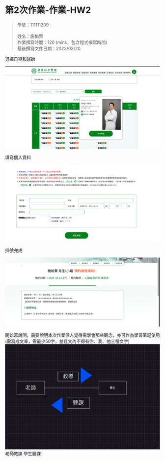 # 第2次作業-作業-HW2
>
>學號：111111209    
><br />
>姓名：施柏賢
><br />
>作業撰寫時間：120 (mins，包含程式撰寫時間)
><br />
>最後撰寫文件日期：2023/03/20
>
選擇日期和醫師

![Alt text](1.png)

填寫個人資料

![Alt text](2.png)

掛號完成

![Alt text](3.png)

開始寫說明，需要說明本次作業個人覺得需學會那些觀念，亦可作為學習筆記使用 (需寫成文章，需最少50字，並且文內不得有你、我、他三種文字)
![Alt text](answer2.png)
老師教課 學生聽課